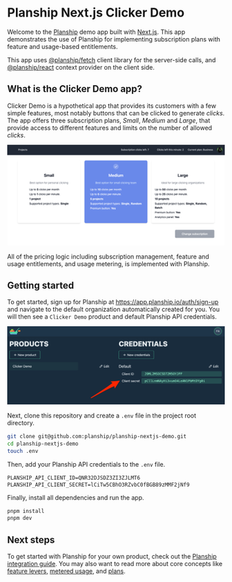 # Planship Next.js Clicker Demo

Welcome to the [Planship](https://docs.planship.io) demo app built with [Next.js](https://nextjs.org/docs). This app demonstrates the use of Planship for implementing subscription plans with feature and usage-based entitlements.

This app uses [@planship/fetch](https://www.npmjs.com/package/@planship/fetch) client library for the server-side calls, and [@planship/react](https://github.com/planship/planship-react) context provider on the client side.

## What is the Clicker Demo app?

Clicker Demo is a hypothetical app that provides its customers with a few simple features, most notably buttons that can be clicked to generate _clicks_. The app offers three subscription plans, _Small_, _Medium_ and _Large_, that provide access to different features and limits on the number of allowed _clicks_.

![Screenshot of the Planship Clicker Demo plans page](assets/clicker-plans.png)

All of the pricing logic including subscription management, feature and usage entitlements, and usage metering, is implemented with Planship.

## Getting started

To get started, sign up for Planship at https://app.planship.io/auth/sign-up and navigate to the default organization automatically created for you. You will then see a `Clicker Demo` product and default Planship API credentials.

![Screenshot of the Planship Console credentials view](assets/planship-creds.png)

Next, clone this repository and create a `.env` file in the project root directory.

```sh
git clone git@github.com:planship/planship-nextjs-demo.git
cd planship-nextjs-demo
touch .env
```

Then, add your Planship API credentials to the `.env` file.

```env
PLANSHIP_API_CLIENT_ID=QNR32DJSDZ3ZI3ZJLMT6
PLANSHIP_API_CLIENT_SECRET=lCiTw5CBhO3RZvbC0fBGB89zMMF2jNf9
```

Finally, install all dependencies and run the app.

```sh
pnpm install
pnpm dev
```

## Next steps

To get started with Planship for your own product, check out the [Planship integration guide](https://docs.planship.io/integration). You may also want to read more about core concepts like [feature levers](https://docs.planship.io/planship/feature-levers/), [metered usage](https://docs.planship.io/planship/metered-usage/), and [plans](https://docs.planship.io/planship/plans/).
